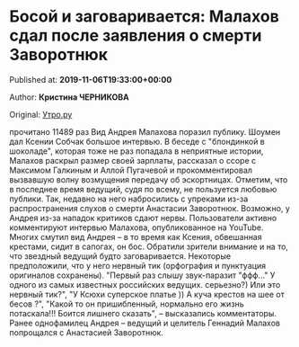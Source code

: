 
# Босой и заговаривается: Малахов сдал после заявления о смерти Заворотнюк

Published at: **2019-11-06T19:33:00+00:00**

Author: **Кристина ЧЕРНИКОВА**

Original: [Утро.ру](https://utro.ru/showbiz/2019/11/06/1423607.shtml)

прочитано 11489 раз
Вид Андрея Малахова поразил публику.
Шоумен дал Ксении Собчак большое интервью. В беседе с "блондинкой в шоколаде", которая тоже не раз попадала в неприятные истории, Малахов раскрыл размер своей зарплаты, рассказал о ссоре с Максимом Галкиным и Аллой Пугачевой и прокомментировал вызвавшую волну возмущения передачу об эскортницах. Отметим, что в последнее время ведущий, судя по всему, не пользуется любовью публики. Так, недавно на него набросились с упреками из-за распространения слухов о смерти Анастасии Заворотнюк. Возможно, у Андрея из-за нападок критиков сдают нервы.
Пользователи активно комментируют интервью Малахова, опубликованное на YouTube. Многих смутил вид Андрея – в то время как Ксения, обвешанная крестами, сидит в сапогах, он бос. Обратили зрители внимание и на то, что звездный ведущий будто заговаривается. Некоторые предположили, что у него нервный тик (орфография и пунктуация оригиналов сохранены).
"Первый раз слышу звук-паразит "ффф..." У одного из самых известных российских ведущих. серьезно?) Или это нервный тик?", "У Ксюхи суперское платье )) А куча крестов на шее от бесов ?", "Какой то он пришибленный, нормально его жизнь потаскала!!! Боится лишнего сказать", – высказались комментаторы.
Ранее однофамилец Андрея – ведущий и целитель Геннадий Малахов попрощался с Анастасией Заворотнюк.
